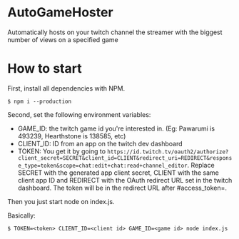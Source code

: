 # AutoGameHoster

Automatically hosts on your twitch channel the streamer with the biggest number of views on a specified game


# How to start
First, install all dependencies with NPM.

`$ npm i --production`

Second, set the following environment variables:
 * GAME_ID: the twitch game id you're interested in. (Eg: Pawarumi is 493239, Hearthstone is 138585, etc)
 * CLIENT_ID: ID from an app on the twitch dev dashboard
 * TOKEN: You get it by going to `https://id.twitch.tv/oauth2/authorize?client_secret=SECRET&client_id=CLIENT&redirect_uri=REDIRECT&response_type=token&scope=chat:edit+chat:read+channel_editor`. Replace SECRET with the generated app client secret, CLIENT with the same client app ID and REDIRECT with the OAuth redirect URL set in the twitch dashboard. The token will be in the redirect URL after #access_token=.

Then you just start node on index.js.

Basically:

`$ TOKEN=<token> CLIENT_ID=<client id> GAME_ID=<game id> node index.js`